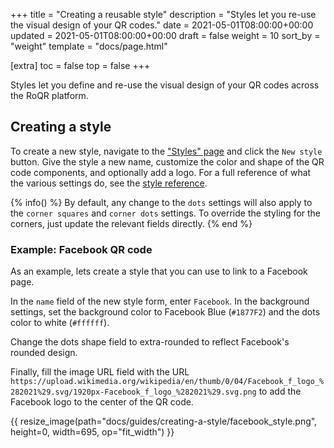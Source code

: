+++
title = "Creating a reusable style"
description = "Styles let you re-use the visual design of your QR codes."
date = 2021-05-01T08:00:00+00:00
updated = 2021-05-01T08:00:00+00:00
draft = false
weight = 10
sort_by = "weight"
template = "docs/page.html"

[extra]
toc = false
top = false
+++

Styles let you define and re-use the visual design of your QR codes across the RoQR platform.

## Creating a style

To create a new style, navigate to the ["Styles" page](https://roqr.app/styles) and click the `New style` button. Give the style a new name, customize the color and shape of the QR code components, and optionally add a logo. For a full reference of what the various settings do, see the [style reference](../../reference/style).

{% info() %}
	By default, any change to the `dots` settings will also apply to the `corner squares` and `corner dots` settings. To override the styling for the corners, just update the relevant fields directly.
{% end %}

### Example: Facebook QR code

As an example, lets create a style that you can use to link to a Facebook page.

In the `name` field of the new style form, enter `Facebook`. In the background settings, set the background color to Facebook Blue (`#1877F2`) and the dots color to white (`#ffffff`).

Change the dots shape field to extra-rounded to reflect Facebook's rounded design.

Finally, fill the image URL field with the URL `https://upload.wikimedia.org/wikipedia/en/thumb/0/04/Facebook_f_logo_%282021%29.svg/1920px-Facebook_f_logo_%282021%29.svg.png` to add the Facebook logo to the center of the QR code.

{{ resize_image(path="docs/guides/creating-a-style/facebook_style.png", height=0, width=695, op="fit_width") }}
